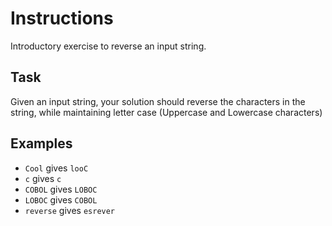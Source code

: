 # Instructions

Introductory exercise to reverse an input string.

## Task

Given an input string, your solution should reverse the characters in the string, 
while maintaining letter case (Uppercase and Lowercase characters)

## Examples

- `Cool` gives `looC`
- `c` gives `c`
- `COBOL` gives `LOBOC`
- `LOBOC` gives `COBOL`
- `reverse` gives `esrever`
